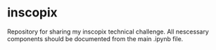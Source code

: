 # inscopix

Repository for sharing my inscopix technical challenge.  All nescessary components should be documented from the main .ipynb file.

